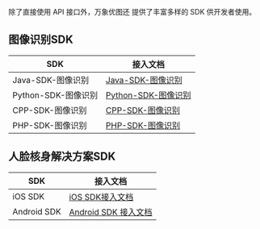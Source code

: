除了直接使用 API 接口外，万象优图还 提供了丰富多样的 SDK 供开发者使用。

## 图像识别SDK

| SDK             | 接入文档                                     |
| --------------- | ---------------------------------------- |
| Java-SDK-图像识别   | [Java-SDK-图像识别](/document/product/460/8598) |
| Python-SDK-图像识别 | [Python-SDK-图像识别](/document/product/460/8599) |
| CPP-SDK-图像识别    | [CPP-SDK-图像识别](/document/product/460/8600) |
| PHP-SDK-图像识别    | [PHP-SDK-图像识别](/document/product/460/8601) |

## 人脸核身解决方案SDK

| SDK         | 接入文档                                     |
| ----------- | ---------------------------------------- |
| iOS SDK     | [iOS SDK接入文档](/document/product/460/7990) |
| Android SDK | [Android SDK 接入文档](/document/product/460/7989) |

